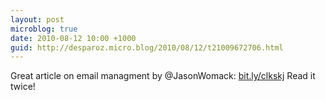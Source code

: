 ```yaml
---
layout: post
microblog: true
date: 2010-08-12 10:00 +1000
guid: http://desparoz.micro.blog/2010/08/12/t21009672706.html
---
```

Great article on email managment by  @JasonWomack: [bit.ly/clkskj](http://bit.ly/clkskj) Read it twice!
